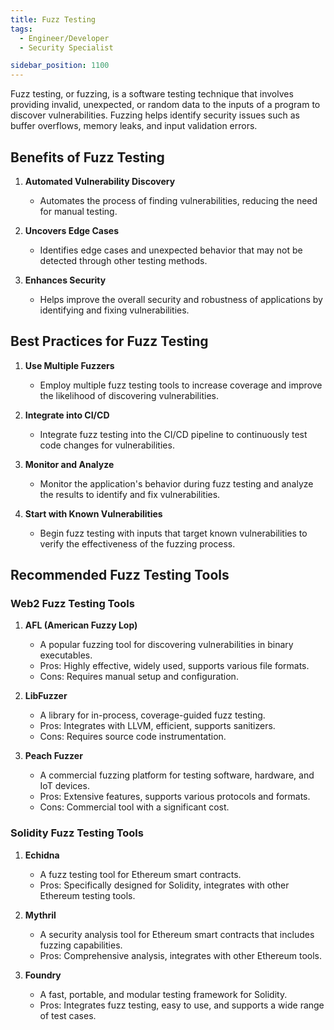 ```yaml
---
title: Fuzz Testing
tags:
  - Engineer/Developer
  - Security Specialist

sidebar_position: 1100
---
```


Fuzz testing, or fuzzing, is a software testing technique that involves providing invalid, unexpected, or random data to the inputs of a program to discover vulnerabilities. Fuzzing helps identify security issues such as buffer overflows, memory leaks, and input validation errors.

## Benefits of Fuzz Testing

1. **Automated Vulnerability Discovery**
   - Automates the process of finding vulnerabilities, reducing the need for manual testing.

2. **Uncovers Edge Cases**
   - Identifies edge cases and unexpected behavior that may not be detected through other testing methods.

3. **Enhances Security**
   - Helps improve the overall security and robustness of applications by identifying and fixing vulnerabilities.

## Best Practices for Fuzz Testing

1. **Use Multiple Fuzzers**
   - Employ multiple fuzz testing tools to increase coverage and improve the likelihood of discovering vulnerabilities.

2. **Integrate into CI/CD**
   - Integrate fuzz testing into the CI/CD pipeline to continuously test code changes for vulnerabilities.

3. **Monitor and Analyze**
   - Monitor the application's behavior during fuzz testing and analyze the results to identify and fix vulnerabilities.

4. **Start with Known Vulnerabilities**
   - Begin fuzz testing with inputs that target known vulnerabilities to verify the effectiveness of the fuzzing process.

## Recommended Fuzz Testing Tools

### Web2 Fuzz Testing Tools

1. **AFL (American Fuzzy Lop)**
   - A popular fuzzing tool for discovering vulnerabilities in binary executables.
   - Pros: Highly effective, widely used, supports various file formats.
   - Cons: Requires manual setup and configuration.

2. **LibFuzzer**
   - A library for in-process, coverage-guided fuzz testing.
   - Pros: Integrates with LLVM, efficient, supports sanitizers.
   - Cons: Requires source code instrumentation.

3. **Peach Fuzzer**
   - A commercial fuzzing platform for testing software, hardware, and IoT devices.
   - Pros: Extensive features, supports various protocols and formats.
   - Cons: Commercial tool with a significant cost.

### Solidity Fuzz Testing Tools

1. **Echidna**
   - A fuzz testing tool for Ethereum smart contracts.
   - Pros: Specifically designed for Solidity, integrates with other Ethereum testing tools.

2. **Mythril**
   - A security analysis tool for Ethereum smart contracts that includes fuzzing capabilities.
   - Pros: Comprehensive analysis, integrates with other Ethereum tools.

3. **Foundry**
   - A fast, portable, and modular testing framework for Solidity.
   - Pros: Integrates fuzz testing, easy to use, and supports a wide range of test cases.
